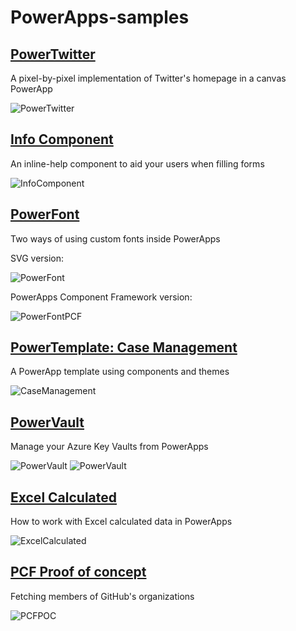 # PowerApps-samples


## [PowerTwitter](https://github.com/Eickhel/PowerApps-samples/tree/master/PowerTwitter)
A pixel-by-pixel implementation of Twitter's homepage in a canvas PowerApp

![PowerTwitter](https://github.com/Eickhel/PowerApps-samples/raw/master/PowerTwitter/images/PowerTwitterCDS.png)

## [Info Component](https://github.com/Eickhel/PowerApps-samples/tree/master/InfoComponent)
An inline-help component to aid your users when filling forms

![InfoComponent](https://github.com/Eickhel/PowerApps-samples/raw/master/InfoComponent/images/InfoComponent.png)

## [PowerFont](https://github.com/Eickhel/PowerApps-samples/tree/master/PowerFont)
Two ways of using custom fonts inside PowerApps

SVG version:

![PowerFont](https://github.com/Eickhel/PowerApps-samples/raw/master/PowerFont/Canvas/images/PowerFont.png)

PowerApps Component Framework version:

![PowerFontPCF](https://github.com/Eickhel/PowerApps-samples/raw/master/PowerFont/PCF/images/PowerFontPCF.gif)

## [PowerTemplate: Case Management](https://github.com/Eickhel/PowerApps-samples/tree/master/PowerTemplates)
A PowerApp template using components and themes

![CaseManagement](https://github.com/Eickhel/PowerApps-samples/raw/master/PowerTemplates/images/CaseManagement.png)

## [PowerVault](https://github.com/Eickhel/PowerApps-samples/tree/master/PowerVault)
Manage your Azure Key Vaults from PowerApps

![PowerVault](https://github.com/Eickhel/PowerApps-samples/raw/master/PowerVault/images/PowerVault.png)
![PowerVault](https://github.com/Eickhel/PowerApps-samples/raw/master/PowerVault/images/PowerVaultAbout.png)

## [Excel Calculated](https://github.com/Eickhel/PowerApps-samples/tree/master/ExcelCalculated)
How to work with Excel calculated data in PowerApps

![ExcelCalculated](https://github.com/Eickhel/PowerApps-samples/raw/master/ExcelCalculated/images/ExcelCalculated.png)

## [PCF Proof of concept](https://github.com/Eickhel/PowerApps-samples/tree/master/PCF%20POC)
Fetching members of GitHub's organizations

![PCFPOC](https://github.com/Eickhel/PowerApps-samples/raw/master/PCF%20POC/images/GitHubPCF.png)
